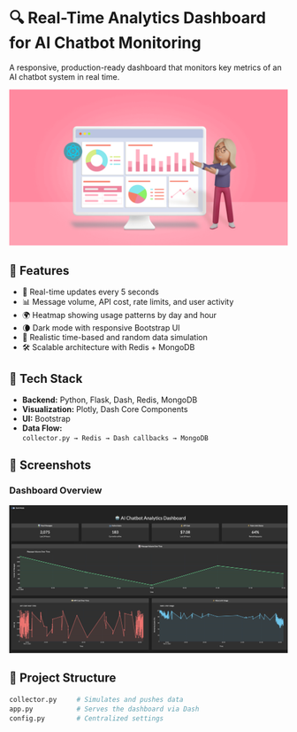 # 🔍 Real-Time Analytics Dashboard for AI Chatbot Monitoring

A responsive, production-ready dashboard that monitors key metrics of an AI chatbot system in real time.

![banner](banner1.png)

## 🚀 Features

- 🔄 Real-time updates every 5 seconds
- 📊 Message volume, API cost, rate limits, and user activity
- 🌍 Heatmap showing usage patterns by day and hour
- 🌘 Dark mode with responsive Bootstrap UI
- 🧠 Realistic time-based and random data simulation
- 🛠 Scalable architecture with Redis + MongoDB

## 🧱 Tech Stack

- **Backend:** Python, Flask, Dash, Redis, MongoDB
- **Visualization:** Plotly, Dash Core Components
- **UI:** Bootstrap
- **Data Flow:**  
  `collector.py → Redis → Dash callbacks → MongoDB`

## 📸 Screenshots

### Dashboard Overview
![dashboard](dashboard.png)


## 📂 Project Structure

```bash
collector.py     # Simulates and pushes data
app.py           # Serves the dashboard via Dash
config.py        # Centralized settings
